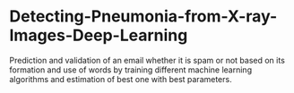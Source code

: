 # Detecting-Pneumonia-from-X-ray-Images-Deep-Learning
Prediction and validation of an email whether it is spam or not based on its formation and use of words by training different machine learning algorithms and estimation of best one with best parameters.
